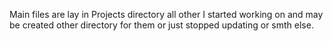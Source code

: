 Main files are lay in Projects directory all other I started working on and may be created other directory for them or just stopped updating or smth else.

